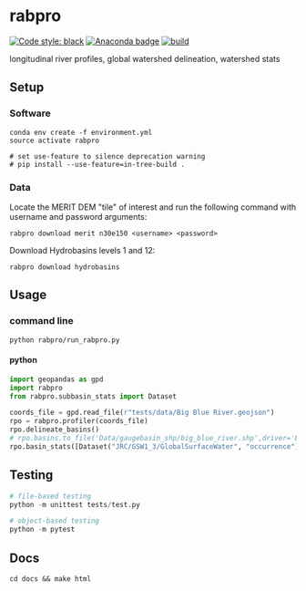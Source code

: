 # rabpro

[![Code style: black](https://img.shields.io/badge/code%20style-black-000000.svg)](https://github.com/psf/black) [![Anaconda badge](https://anaconda.org/jschwenk/rabpro/badges/version.svg)](https://anaconda.org/jschwenk/rabpro) [![build](https://github.com/jonschwenk/rabpro/actions/workflows/build.yaml/badge.svg)](https://github.com/jonschwenk/rabpro/actions/workflows/build.yaml)

longitudinal river profiles, global watershed delineation, watershed stats

## Setup

### Software

```shell
conda env create -f environment.yml
source activate rabpro

# set use-feature to silence deprecation warning
# pip install --use-feature=in-tree-build . 
```

### Data

Locate the MERIT DEM "tile" of interest and run the following command with username and password arguments:

```shell
rabpro download merit n30e150 <username> <password>
```

Download Hydrobasins levels 1 and 12:

```shell
rabpro download hydrobasins
```

## Usage

### command line

```shell
python rabpro/run_rabpro.py
```

#### python

```python
import geopandas as gpd
import rabpro
from rabpro.subbasin_stats import Dataset

coords_file = gpd.read_file(r"tests/data/Big Blue River.geojson")
rpo = rabpro.profiler(coords_file)
rpo.delineate_basins()
# rpo.basins.to_file('Data/gaugebasin_shp/big_blue_river.shp',driver='ESRI Shapefile')
rpo.basin_stats([Dataset("JRC/GSW1_3/GlobalSurfaceWater", "occurrence")])
```

## Testing

```python
# file-based testing
python -m unittest tests/test.py

# object-based testing
python -m pytest
```

## Docs

```shell
cd docs && make html
```
